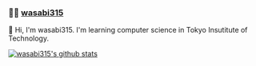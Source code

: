 ### :man_technologist: [wasabi315](https://wasabi315.github.io)
👋 Hi, I'm wasabi315. I'm learning computer science in Tokyo Insutitute of Technology.

[![wasabi315's github stats](https://github-readme-stats.vercel.app/api?username=wasabi315&count_private=true&show_icons=true&theme=nord)](https://github.com/wasabi315)

<!--
**wasabi315/wasabi315** is a ✨ _special_ ✨ repository because its `README.md` (this file) appears on your GitHub profile.

Here are some ideas to get you started:

- 🔭 I’m currently working on ...
- 🌱 I’m currently learning ...
- 👯 I’m looking to collaborate on ...
- 🤔 I’m looking for help with ...
- 💬 Ask me about ...
- 📫 How to reach me: ...
- 😄 Pronouns: ...
- ⚡ Fun fact: ...
-->

